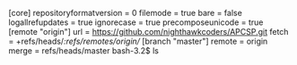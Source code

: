 




[core]
	repositoryformatversion = 0
	filemode = true
	bare = false
	logallrefupdates = true
	ignorecase = true
	precomposeunicode = true
[remote "origin"]
	url = https://github.com/nighthawkcoders/APCSP.git
	fetch = +refs/heads/*:refs/remotes/origin/*
[branch "master"]
	remote = origin
	merge = refs/heads/master
bash-3.2$ ls